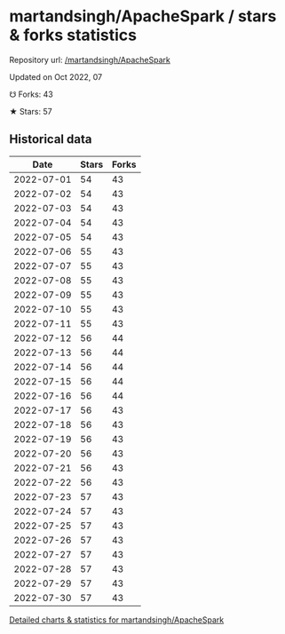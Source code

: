 # martandsingh/ApacheSpark / stars & forks statistics

Repository url: [/martandsingh/ApacheSpark](https://github.com/martandsingh/ApacheSpark)

Updated on Oct 2022, 07

☋ Forks: 43

★ Stars: 57

## Historical data
| Date | Stars | Forks |
|------|-------|-------|
| 2022-07-01 | 54 | 43 | 
| 2022-07-02 | 54 | 43 | 
| 2022-07-03 | 54 | 43 | 
| 2022-07-04 | 54 | 43 | 
| 2022-07-05 | 54 | 43 | 
| 2022-07-06 | 55 | 43 | 
| 2022-07-07 | 55 | 43 | 
| 2022-07-08 | 55 | 43 | 
| 2022-07-09 | 55 | 43 | 
| 2022-07-10 | 55 | 43 | 
| 2022-07-11 | 55 | 43 | 
| 2022-07-12 | 56 | 44 | 
| 2022-07-13 | 56 | 44 | 
| 2022-07-14 | 56 | 44 | 
| 2022-07-15 | 56 | 44 | 
| 2022-07-16 | 56 | 44 | 
| 2022-07-17 | 56 | 43 | 
| 2022-07-18 | 56 | 43 | 
| 2022-07-19 | 56 | 43 | 
| 2022-07-20 | 56 | 43 | 
| 2022-07-21 | 56 | 43 | 
| 2022-07-22 | 56 | 43 | 
| 2022-07-23 | 57 | 43 | 
| 2022-07-24 | 57 | 43 | 
| 2022-07-25 | 57 | 43 | 
| 2022-07-26 | 57 | 43 | 
| 2022-07-27 | 57 | 43 | 
| 2022-07-28 | 57 | 43 | 
| 2022-07-29 | 57 | 43 | 
| 2022-07-30 | 57 | 43 | 


[Detailed charts & statistics for martandsingh/ApacheSpark](https://reviewgithub.com/rep/martandsingh/ApacheSpark)
